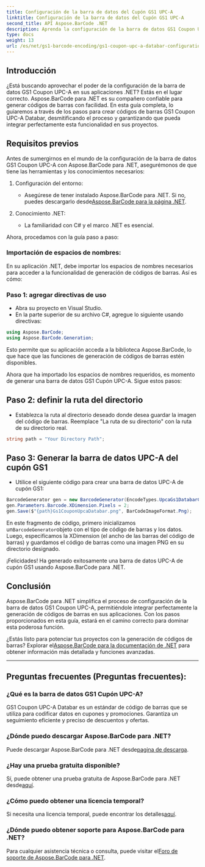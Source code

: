 ```yaml
---
title: Configuración de la barra de datos del Cupón GS1 UPC-A
linktitle: Configuración de la barra de datos del Cupón GS1 UPC-A
second_title: API Aspose.BarCode .NET
description: Aprenda la configuración de la barra de datos GS1 Coupon UPC-A con Aspose.BarCode para .NET. Crea códigos de barras fácilmente. ¡Empieza ahora!
type: docs
weight: 13
url: /es/net/gs1-barcode-encoding/gs1-coupon-upc-a-databar-configuration/
---
```


## Introducción

¿Está buscando aprovechar el poder de la configuración de la barra de datos GS1 Coupon UPC-A en sus aplicaciones .NET? Estás en el lugar correcto. Aspose.BarCode para .NET es su compañero confiable para generar códigos de barras con facilidad. En esta guía completa, lo guiaremos a través de los pasos para crear códigos de barras GS1 Coupon UPC-A Databar, desmitificando el proceso y garantizando que pueda integrar perfectamente esta funcionalidad en sus proyectos.

## Requisitos previos

Antes de sumergirnos en el mundo de la configuración de la barra de datos GS1 Coupon UPC-A con Aspose.BarCode para .NET, asegurémonos de que tiene las herramientas y los conocimientos necesarios:

1. Configuración del entorno:
   -  Asegúrese de tener instalado Aspose.BarCode para .NET. Si no, puedes descargarlo desde[Aspose.BarCode para la página .NET](https://releases.aspose.com/barcode/net/).

2. Conocimiento .NET:
   - La familiaridad con C# y el marco .NET es esencial.

Ahora, procedamos con la guía paso a paso:

### Importación de espacios de nombres:

En su aplicación .NET, debe importar los espacios de nombres necesarios para acceder a la funcionalidad de generación de códigos de barras. Así es cómo:

### Paso 1: agregar directivas de uso
- Abra su proyecto en Visual Studio.
- En la parte superior de su archivo C#, agregue lo siguiente usando directivas:

```csharp
using Aspose.BarCode;
using Aspose.BarCode.Generation;
```

Esto permite que su aplicación acceda a la biblioteca Aspose.BarCode, lo que hace que las funciones de generación de códigos de barras estén disponibles.

Ahora que ha importado los espacios de nombres requeridos, es momento de generar una barra de datos GS1 Cupón UPC-A. Sigue estos pasos:

## Paso 2: definir la ruta del directorio
- Establezca la ruta al directorio deseado donde desea guardar la imagen del código de barras. Reemplace "La ruta de su directorio" con la ruta de su directorio real.

```csharp
string path = "Your Directory Path";
```

## Paso 3: Generar la barra de datos UPC-A del cupón GS1
- Utilice el siguiente código para crear una barra de datos UPC-A de cupón GS1:

```csharp
BarcodeGenerator gen = new BarcodeGenerator(EncodeTypes.UpcaGs1DatabarCoupon, "123456789012(8110)ASPOSE");
gen.Parameters.Barcode.XDimension.Pixels = 2;
gen.Save($"{path}Gs1CouponUpcaDatabar.png", BarCodeImageFormat.Png);
```

 En este fragmento de código, primero inicializamos un`BarcodeGenerator`objeto con el tipo de código de barras y los datos. Luego, especificamos la XDimension (el ancho de las barras del código de barras) y guardamos el código de barras como una imagen PNG en su directorio designado.

¡Felicidades! Ha generado exitosamente una barra de datos UPC-A de cupón GS1 usando Aspose.BarCode para .NET.

## Conclusión

Aspose.BarCode para .NET simplifica el proceso de configuración de la barra de datos GS1 Coupon UPC-A, permitiéndole integrar perfectamente la generación de códigos de barras en sus aplicaciones. Con los pasos proporcionados en esta guía, estará en el camino correcto para dominar esta poderosa función.

 ¿Estás listo para potenciar tus proyectos con la generación de códigos de barras? Explorar el[Aspose.BarCode para la documentación de .NET](https://reference.aspose.com/barcode/net/) para obtener información más detallada y funciones avanzadas.

---

## Preguntas frecuentes (Preguntas frecuentes):

### ¿Qué es la barra de datos GS1 Cupón UPC-A?
GS1 Coupon UPC-A Databar es un estándar de código de barras que se utiliza para codificar datos en cupones y promociones. Garantiza un seguimiento eficiente y preciso de descuentos y ofertas.

### ¿Dónde puedo descargar Aspose.BarCode para .NET?
Puede descargar Aspose.BarCode para .NET desde[pagina de descarga](https://releases.aspose.com/barcode/net/).

### ¿Hay una prueba gratuita disponible?
 Sí, puede obtener una prueba gratuita de Aspose.BarCode para .NET desde[aquí](https://releases.aspose.com/).

### ¿Cómo puedo obtener una licencia temporal?
 Si necesita una licencia temporal, puede encontrar los detalles[aquí](https://purchase.aspose.com/temporary-license/).

### ¿Dónde puedo obtener soporte para Aspose.BarCode para .NET?
 Para cualquier asistencia técnica o consulta, puede visitar el[Foro de soporte de Aspose.BarCode para .NET](https://forum.aspose.com/c/barcode/13).

